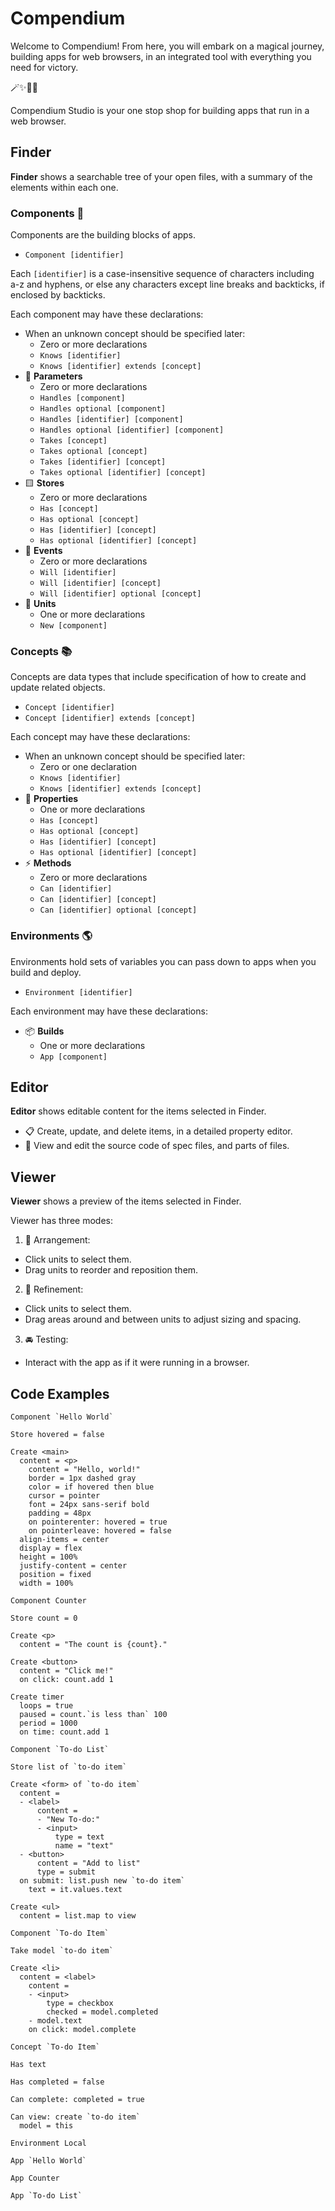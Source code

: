 # Compendium

Welcome to Compendium! From here, you will embark on a magical journey, building apps for web browsers, in an integrated tool with everything you need for victory.

🪄✨💖🌺

Compendium Studio is your one stop shop for building apps that run in a web browser.

## Finder

**Finder** shows a searchable tree of your open files, with a summary of the elements within each one.

### Components 🧱

Components are the building blocks of apps.

- `Component [identifier]`

Each `[identifier]` is a case-insensitive sequence of characters including a-z and hyphens, or else any characters except line breaks and backticks, if enclosed by backticks.

Each component may have these declarations:

- When an unknown concept should be specified later:
  - Zero or more declarations
  - `Knows [identifier]`
  - `Knows [identifier] extends [concept]`
- 🔻 **Parameters**
  - Zero or more declarations
  - `Handles [component]`
  - `Handles optional [component]`
  - `Handles [identifier] [component]`
  - `Handles optional [identifier] [component]`
  - `Takes [concept]`
  - `Takes optional [concept]`
  - `Takes [identifier] [concept]`
  - `Takes optional [identifier] [concept]`
- 🟨 **Stores**
  - Zero or more declarations
  - `Has [concept]`
  - `Has optional [concept]`
  - `Has [identifier] [concept]`
  - `Has optional [identifier] [concept]`
- 🔺 **Events**
  - Zero or more declarations
  - `Will [identifier]`
  - `Will [identifier] [concept]`
  - `Will [identifier] optional [concept]`
- 🔵 **Units**
  - One or more declarations
  - `New [component]`

### Concepts 📚

Concepts are data types that include specification of how to create and update related objects.

- `Concept [identifier]`
- `Concept [identifier] extends [concept]`

Each concept may have these declarations:

- When an unknown concept should be specified later:
  - Zero or one declaration
  - `Knows [identifier]`
  - `Knows [identifier] extends [concept]`
- 🔶 **Properties**
  - One or more declarations
  - `Has [concept]`
  - `Has optional [concept]`
  - `Has [identifier] [concept]`
  - `Has optional [identifier] [concept]`
- ⚡️ **Methods**
  - Zero or more declarations
  - `Can [identifier]`
  - `Can [identifier] [concept]`
  - `Can [identifier] optional [concept]`

### Environments 🌎

Environments hold sets of variables you can pass down to apps when you build and deploy.

- `Environment [identifier]`

Each environment may have these declarations:

- 📦 **Builds**
  - One or more declarations
  - `App [component]`

## Editor

**Editor** shows editable content for the items selected in Finder.

- 📋 Create, update, and delete items, in a detailed property editor.
- 💎 View and edit the source code of spec files, and parts of files.

## Viewer

**Viewer** shows a preview of the items selected in Finder.

Viewer has three modes:

1. 🧩 Arrangement:

- Click units to select them.
- Drag units to reorder and reposition them.

2. 🎨 Refinement:

- Click units to select them.
- Drag areas around and between units to adjust sizing and spacing.

3. 🚘 Testing:

- Interact with the app as if it were running in a browser.

## Code Examples

```
Component `Hello World`

Store hovered = false

Create <main>
  content = <p>
    content = "Hello, world!"
    border = 1px dashed gray
    color = if hovered then blue
    cursor = pointer
    font = 24px sans-serif bold
    padding = 48px
    on pointerenter: hovered = true
    on pointerleave: hovered = false
  align-items = center
  display = flex
  height = 100%
  justify-content = center
  position = fixed
  width = 100%

```

```
Component Counter

Store count = 0

Create <p>
  content = "The count is {count}."

Create <button>
  content = "Click me!"
  on click: count.add 1

Create timer
  loops = true
  paused = count.`is less than` 100
  period = 1000
  on time: count.add 1

```

```
Component `To-do List`

Store list of `to-do item`

Create <form> of `to-do item`
  content =
  - <label>
      content =
      - "New To-do:"
      - <input>
          type = text
          name = "text"
  - <button>
      content = "Add to list"
      type = submit
  on submit: list.push new `to-do item`
    text = it.values.text

Create <ul>
  content = list.map to view

```

```
Component `To-do Item`

Take model `to-do item`

Create <li>
  content = <label>
    content =
    - <input>
        type = checkbox
        checked = model.completed
    - model.text
    on click: model.complete

```

```
Concept `To-do Item`

Has text

Has completed = false

Can complete: completed = true

Can view: create `to-do item`
  model = this

```

```
Environment Local

App `Hello World`

App Counter

App `To-do List`

```
